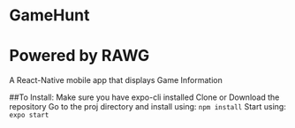 # GameHunt
# Powered by RAWG


  A React-Native mobile app that displays Game Information
  
  ##To Install:
  Make sure you have expo-cli installed
  Clone or Download the repository
  Go to the proj directory and install using:
  ```npm install```
  Start using:
  ```expo start```
  
